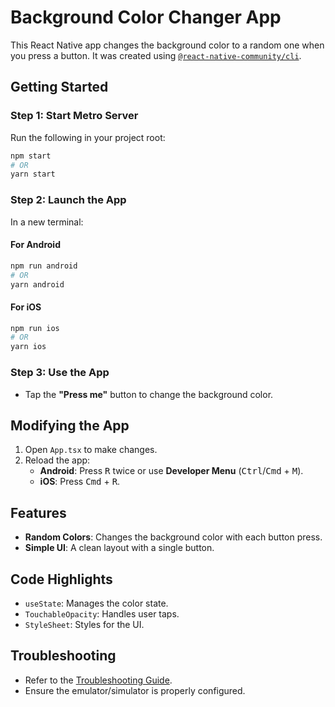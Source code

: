 # Background Color Changer App

This React Native app changes the background color to a random one when you press a button. It was created using [`@react-native-community/cli`](https://github.com/react-native-community/cli).

## Getting Started

### Step 1: Start Metro Server

Run the following in your project root:

```bash
npm start
# OR
yarn start
```

### Step 2: Launch the App

In a new terminal:

#### For Android

```bash
npm run android
# OR
yarn android
```

#### For iOS

```bash
npm run ios
# OR
yarn ios
```

### Step 3: Use the App

- Tap the **"Press me"** button to change the background color.

## Modifying the App

1. Open `App.tsx` to make changes.
2. Reload the app:
   - **Android**: Press <kbd>R</kbd> twice or use **Developer Menu** (<kbd>Ctrl</kbd>/<kbd>Cmd</kbd> + <kbd>M</kbd>).
   - **iOS**: Press <kbd>Cmd</kbd> + <kbd>R</kbd>.

## Features

- **Random Colors**: Changes the background color with each button press.
- **Simple UI**: A clean layout with a single button.

## Code Highlights

- `useState`: Manages the color state.
- `TouchableOpacity`: Handles user taps.
- `StyleSheet`: Styles for the UI.

## Troubleshooting

- Refer to the [Troubleshooting Guide](https://reactnative.dev/docs/troubleshooting).
- Ensure the emulator/simulator is properly configured.


